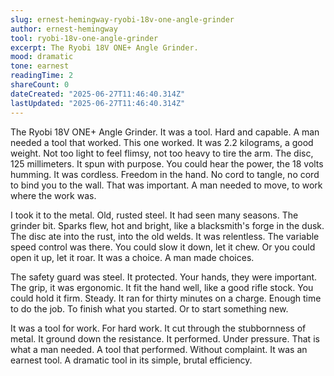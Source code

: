 ```yaml
---
slug: ernest-hemingway-ryobi-18v-one-angle-grinder
author: ernest-hemingway
tool: ryobi-18v-one-angle-grinder
excerpt: The Ryobi 18V ONE+ Angle Grinder.
mood: dramatic
tone: earnest
readingTime: 2
shareCount: 0
dateCreated: "2025-06-27T11:46:40.314Z"
lastUpdated: "2025-06-27T11:46:40.314Z"
---
```


The Ryobi 18V ONE+ Angle Grinder. It was a tool. Hard and capable. A man needed a tool that worked. This one worked. It was 2.2 kilograms, a good weight. Not too light to feel flimsy, not too heavy to tire the arm. The disc, 125 millimeters. It spun with purpose. You could hear the power, the 18 volts humming. It was cordless. Freedom in the hand. No cord to tangle, no cord to bind you to the wall. That was important. A man needed to move, to work where the work was.

I took it to the metal. Old, rusted steel. It had seen many seasons. The grinder bit. Sparks flew, hot and bright, like a blacksmith's forge in the dusk. The disc ate into the rust, into the old welds. It was relentless. The variable speed control was there. You could slow it down, let it chew. Or you could open it up, let it roar. It was a choice. A man made choices.

The safety guard was steel. It protected. Your hands, they were important. The grip, it was ergonomic. It fit the hand well, like a good rifle stock. You could hold it firm. Steady. It ran for thirty minutes on a charge. Enough time to do the job. To finish what you started. Or to start something new.

It was a tool for work. For hard work. It cut through the stubbornness of metal. It ground down the resistance. It performed. Under pressure. That is what a man needed. A tool that performed. Without complaint. It was an earnest tool. A dramatic tool in its simple, brutal efficiency.
